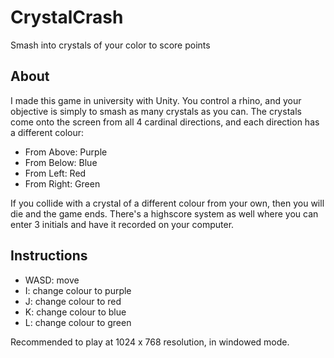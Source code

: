 # CrystalCrash
Smash into crystals of your color to score points

## About

I made this game in university with Unity. You control a rhino, and your objective is simply to smash as many crystals as you can. The crystals come onto the screen from all 4 cardinal directions, and each direction has a different colour:

* From Above: Purple
* From Below: Blue
* From Left: Red
* From Right: Green

If you collide with a crystal of a different colour from your own, then you will die and the game ends. There's a highscore system as well where you can enter 3 initials and have it recorded on your computer.

## Instructions

* WASD: move
* I: change colour to purple
* J: change colour to red
* K: change colour to blue
* L: change colour to green

Recommended to play at 1024 x 768 resolution, in windowed mode.
